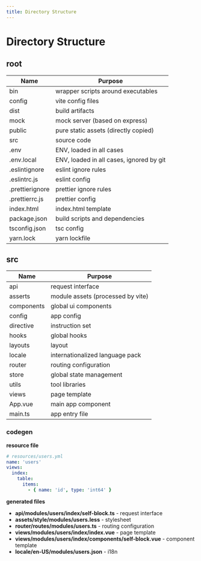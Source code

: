 ```yaml
---
title: Directory Structure
---
```


# Directory Structure

## root

| Name            | Purpose                                  |
| --------------- | ---------------------------------------- |
| bin             | wrapper scripts around executables       |
| config          | vite config files                        |
| dist            | build artifacts                          |
| mock            | mock server (based on express)           |
| public          | pure static assets (directly copied)     |
| src             | source code                              |
| .env            | ENV, loaded in all cases                 |
| .env.local      | ENV, loaded in all cases, ignored by git |
| .eslintignore   | eslint ignore rules                      |
| .eslintrc.js    | eslint config                            |
| .prettierignore | prettier ignore rules                    |
| .prettierrc.js  | prettier config                          |
| index.html      | index.html template                      |
| package.json    | build scripts and dependencies           |
| tsconfig.json   | tsc config                               |
| yarn.lock       | yarn lockfile                            |

## src

| Name       | Purpose                           |
| ---------- | --------------------------------- |
| api        | request interface                 |
| asserts    | module assets (processed by vite) |
| components | global ui components              |
| config     | app config                        |
| directive  | instruction set                   |
| hooks      | global hooks                      |
| layouts    | layout                            |
| locale     | internationalized language pack   |
| router     | routing configuration             |
| store      | global state management           |
| utils      | tool libraries                    |
| views      | page template                     |
| App.vue    | main app component                |
| main.ts    | app entry file                    |

### codegen

**resource file**

```yml
# resources/users.yml
name: 'users'
views:
  index:
    table:
      items:
        - { name: 'id', type: 'int64' }
```

**generated files**

- **api/modules/users/index/self-block.ts** - request interface
- **assets/style/modules/users.less** - stylesheet
- **router/routes/modules/users.ts** - routing configuration
- **views/modules/users/index/index.vue** - page template
- **views/modules/users/index/components/self-block.vue** - component template
- **locale/en-US/modules/users.json** - i18n
